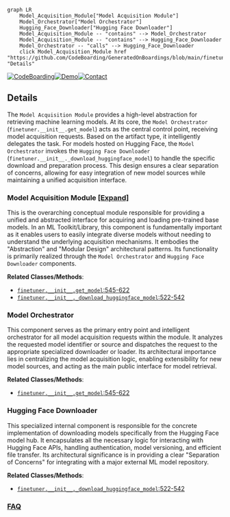 ```mermaid
graph LR
    Model_Acquisition_Module["Model Acquisition Module"]
    Model_Orchestrator["Model Orchestrator"]
    Hugging_Face_Downloader["Hugging Face Downloader"]
    Model_Acquisition_Module -- "contains" --> Model_Orchestrator
    Model_Acquisition_Module -- "contains" --> Hugging_Face_Downloader
    Model_Orchestrator -- "calls" --> Hugging_Face_Downloader
    click Model_Acquisition_Module href "https://github.com/CodeBoarding/GeneratedOnBoardings/blob/main/finetuner/Model_Acquisition_Module.md" "Details"
```

[![CodeBoarding](https://img.shields.io/badge/Generated%20by-CodeBoarding-9cf?style=flat-square)](https://github.com/CodeBoarding/GeneratedOnBoardings)[![Demo](https://img.shields.io/badge/Try%20our-Demo-blue?style=flat-square)](https://www.codeboarding.org/demo)[![Contact](https://img.shields.io/badge/Contact%20us%20-%20contact@codeboarding.org-lightgrey?style=flat-square)](mailto:contact@codeboarding.org)

## Details

The `Model Acquisition Module` provides a high-level abstraction for retrieving machine learning models. At its core, the `Model Orchestrator` (`finetuner.__init__.get_model`) acts as the central control point, receiving model acquisition requests. Based on the artifact type, it intelligently delegates the task. For models hosted on Hugging Face, the `Model Orchestrator` invokes the `Hugging Face Downloader` (`finetuner.__init__._download_huggingface_model`) to handle the specific download and preparation process. This design ensures a clear separation of concerns, allowing for easy integration of new model sources while maintaining a unified acquisition interface.

### Model Acquisition Module [[Expand]](./Model_Acquisition_Module.md)
This is the overarching conceptual module responsible for providing a unified and abstracted interface for acquiring and loading pre-trained base models. In an ML Toolkit/Library, this component is fundamentally important as it enables users to easily integrate diverse models without needing to understand the underlying acquisition mechanisms. It embodies the "Abstraction" and "Modular Design" architectural patterns. Its functionality is primarily realized through the `Model Orchestrator` and `Hugging Face Downloader` components.


**Related Classes/Methods**:

- <a href="https://github.com/jina-ai/finetuner/blob/main/finetuner/__init__.py#L545-L622" target="_blank" rel="noopener noreferrer">`finetuner.__init__.get_model`:545-622</a>
- <a href="https://github.com/jina-ai/finetuner/blob/main/finetuner/__init__.py#L522-L542" target="_blank" rel="noopener noreferrer">`finetuner.__init__._download_huggingface_model`:522-542</a>


### Model Orchestrator
This component serves as the primary entry point and intelligent orchestrator for all model acquisition requests within the module. It analyzes the requested model identifier or source and dispatches the request to the appropriate specialized downloader or loader. Its architectural importance lies in centralizing the model acquisition logic, enabling extensibility for new model sources, and acting as the main public interface for model retrieval.


**Related Classes/Methods**:

- <a href="https://github.com/jina-ai/finetuner/blob/main/finetuner/__init__.py#L545-L622" target="_blank" rel="noopener noreferrer">`finetuner.__init__.get_model`:545-622</a>


### Hugging Face Downloader
This specialized internal component is responsible for the concrete implementation of downloading models specifically from the Hugging Face model hub. It encapsulates all the necessary logic for interacting with Hugging Face APIs, handling authentication, model versioning, and efficient file transfer. Its architectural significance is in providing a clear "Separation of Concerns" for integrating with a major external ML model repository.


**Related Classes/Methods**:

- <a href="https://github.com/jina-ai/finetuner/blob/main/finetuner/__init__.py#L522-L542" target="_blank" rel="noopener noreferrer">`finetuner.__init__._download_huggingface_model`:522-542</a>




### [FAQ](https://github.com/CodeBoarding/GeneratedOnBoardings/tree/main?tab=readme-ov-file#faq)